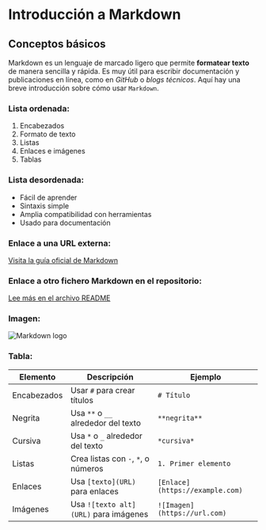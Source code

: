 # Introducción a Markdown

## Conceptos básicos

Markdown es un lenguaje de marcado ligero que permite **formatear texto** de manera sencilla y rápida. Es muy útil para escribir documentación y publicaciones en línea, como en *GitHub* o *blogs técnicos*. Aquí hay una breve introducción sobre cómo usar `Markdown`.

### Lista ordenada:

1. Encabezados
2. Formato de texto
3. Listas
4. Enlaces e imágenes
5. Tablas

### Lista desordenada:

- Fácil de aprender
- Sintaxis simple
- Amplia compatibilidad con herramientas
- Usado para documentación

### Enlace a una URL externa:

[Visita la guía oficial de Markdown](https://www.markdownguide.org)

### Enlace a otro fichero Markdown en el repositorio:

[Lee más en el archivo README](./README.md)

### Imagen:

![Markdown logo](/Actividad1_1/unidad1/img/Markdown-Logo.wine.png)

### Tabla:

| Elemento      | Descripción                           | Ejemplo                        |
|---------------|---------------------------------------|--------------------------------|
| Encabezados   | Usar `#` para crear títulos           | `# Título`                     |
| Negrita       | Usa `**` o `__` alrededor del texto   | `**negrita**`                  |
| Cursiva       | Usa `*` o `_` alrededor del texto     | `*cursiva*`                    |
| Listas        | Crea listas con `-`, `*`, o números   | `1. Primer elemento`           |
| Enlaces       | Usa `[texto](URL)` para enlaces       | `[Enlace](https://example.com)`|
| Imágenes      | Usa `![texto alt](URL)` para imágenes | `![Imagen](https://url.com)`   |
